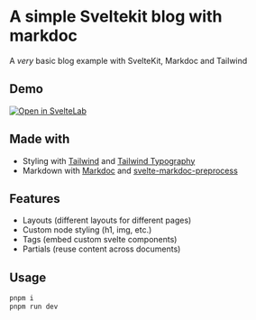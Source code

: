 # A simple Sveltekit blog with markdoc

A _very_ basic blog example with SvelteKit, Markdoc and Tailwind

## Demo

[![Open in SvelteLab](https://docs.sveltelab.dev/button/light_short.svg)](https://sveltelab.dev/github.com/Fabian9799/sveltekit-markdoc)

## Made with

- Styling with [Tailwind](https://tailwindcss.com/) and [Tailwind Typography](https://tailwindcss.com/docs/typography-plugin)
- Markdown with [Markdoc](https://markdoc.dev/) and [svelte-markdoc-preprocess](https://svelte-markdoc-preprocess.pages.dev/)

## Features

- Layouts (different layouts for different pages)
- Custom node styling (h1, img, etc.)
- Tags (embed custom svelte components)
- Partials (reuse content across documents)

## Usage

```bash
pnpm i
pnpm run dev
```
